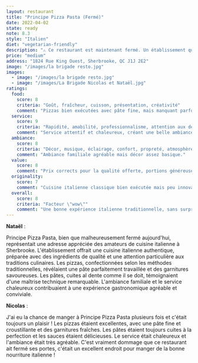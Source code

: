 ```yaml
---
layout: restaurant
title: "Principe Pizza Pasta (Fermé)"
date: 2022-04-02
state: ready
note: 8.3
style: "Italien"
diet: "vegetarian-friendly"
description: "⚠️ Ce restaurant est maintenant fermé. Un établissement qui proposait une cuisine italienne traditionnelle, avec des pizzas et des pâtes authentiques dans une ambiance familiale chaleureuse."
price: "medium"
address: "1824 Rue King Ouest, Sherbrooke, QC J1J 2E2"
image: "/images/la brigade resto.jpg"
images:
  - image: "/images/la brigade resto.jpg"
  - image: "/images/La Brigade Nicolas et Nataël.jpg"
ratings:
  food:
    score: 8
    criteria: "Goût, fraîcheur, cuisson, présentation, créativité"
    comment: "Pizzas bien exécutées avec pâte fine, mais manquant parfois de caractère dans les garnitures. Pâtes al dente avec sauces classiques bien réalisées."
  service:
    score: 9
    criteria: "Rapidité, amabilité, professionnalisme, attention aux détails"
    comment: "Service attentif et chaleureux, créant une belle ambiance familiale."
  ambiance:
    score: 8
    criteria: "Décor, musique, éclairage, confort, propreté, atmosphère générale"
    comment: "Ambiance familiale agréable mais décor assez basique."
  value:
    score: 8
    comment: "Prix corrects pour la qualité offerte, portions généreuses."
  originality:
    score: 7
    comment: "Cuisine italienne classique bien exécutée mais peu innovante."
  overall:
    score: 8
    criteria: "Facteur \"wow\""
    comment: "Une bonne expérience italienne traditionnelle, sans surprise mais satisfaisante."
---
```


**Nataël** :

Principe Pizza Pasta, bien que malheureusement fermé aujourd'hui, représentait une adresse appréciée des amateurs de cuisine italienne à Sherbrooke. L'établissement offrait une cuisine italienne authentique, préparée avec des ingrédients de qualité et une attention particulière aux traditions culinaires. Les pizzas, confectionnées selon les méthodes traditionnelles, révélaient une pâte parfaitement travaillée et des garnitures savoureuses. Les pâtes, cuites al dente comme il se doit, témoignaient d'une maîtrise technique remarquable. L'ambiance familiale et le service chaleureux contribuaient à une expérience gastronomique agréable et conviviale.

**Nicolas** :

J'ai eu la chance de manger à Principe Pizza Pasta plusieurs fois et c'était toujours un plaisir ! Les pizzas étaient excellentes, avec une pâte fine et croustillante et des garnitures fraîches. Les pâtes étaient toujours cuites à la perfection et les sauces étaient délicieuses. Le service était chaleureux et l'ambiance était très agréable. C'est vraiment dommage que ce restaurant ait fermé ses portes, c'était un excellent endroit pour manger de la bonne nourriture italienne ! 